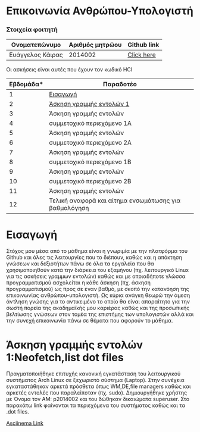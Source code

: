 # Επικοινωνία Ανθρώπου-Υπολογιστή

### Στοιχεία φοιτητή
|  Ονοματεπώνυμο  | Αριθμός μητρώου | Github link |
| ------ | ------ | ------ |
| Ευάγγελος Κάιρας | 2014002 | [Click here ](https://github.com/p14kairas)|


Οι ασκήσεις είναι αυτές που έχουν τον κωδικό HCI

| Εβδομάδα* | Παραδοτέο |
| --- | --- |
| 1 |[Εισαγωγή](#Εισαγωγή) |
| 2 |[Άσκηση γραμμής εντολών 1](#Άσκηση-γραμμής-εντολών-1) |
| 3 | Άσκηση γραμμής εντολών |
| 4 | συμμετοχικό περιεχόμενο 1A |
| 5 | Άσκηση γραμμής εντολών |
| 6 | συμμετοχικό περιεχόμενο 2A |
| 7 | Άσκηση γραμμής εντολών |
| 8 | συμμετοχικό περιεχόμενο 1B |
| 9 | Άσκηση γραμμής εντολών |
| 10 | συμμετοχικό περιεχόμενο 2B |
| 11 | Άσκηση γραμμής εντολών |
| 12 | Τελική αναφορά και αίτημα ενσωμάτωσης για βαθμολόγηση |


# Εισαγωγή
Στόχος μου μέσα από το μάθημα είναι η γνωριμία με την πλατφόρμα του Github και όλες τις λειτουργίες που το διέπουν, καθώς και η απόκτηση γνώσεων και δεξιοτήτων πάνω σε όλα τα εργαλεία που θα χρησιμοποιηθούν κατά την διάρκεια του εξαμήνου (πχ. λειτουργικό Linux για τις ασκήσεις γραμμων εντολών) καθώς και με οποιαδήποτε γλώσσα προγραμματισμού ασχολείται η κάθε άσκηση (πχ. άσκηση προγραμματισμού) ως προς σε έναν βαθμό, με σκοπό την κατανόηση της επικοινωνίας ανθρώπου-υπολογιστή. Ως κύρια ανάγκη θεωρώ την άμεση άντληση γνώσης για το αντικειμένο το οποίο θα είναι απαραίτητο για την σωστή πορεία της ακαδημαϊκής μου καριέρας καθώς και της προσωπικής βελτίωσης γνώσεων στον τομέα της επιστήμης των υπολογιστών αλλά και την συνεχή επικοινωνία πάνω σε θέματα που αφορούν το μάθημα. 

# Άσκηση γραμμής εντολών 1:Neofetch,list dot files
Πραγματοποιήθηκε επιτυχής κανονική εγκατάσταση του λειτουργικού συστήματος Arch Linux  σε ξεχωριστό σύστημα (Laptop). Στην συνέχεια εγκαταστάθηκαν αρκετά πρόσθετα όπως WM,DE,file managers καθώς και αρκετές εντολές που παραλείποταν (πχ. sudo). Δημιουργήθηκε χρήστης με Όνομα τον ΑΜ: p2014002 και του δώθηκαν δικαιώματα superuser. Στο παρακάτω link φαίνονται τα περιεχόμενα του συστήματος καθώς και τα .dot files.

[Asciinema Link](https://asciinema.org/a/444742)


